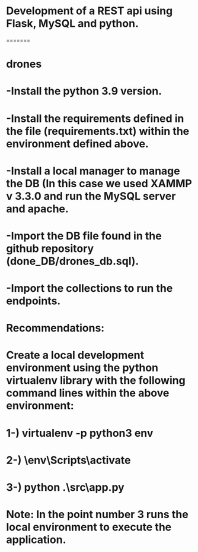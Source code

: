 # Development of a REST api using Flask, MySQL and python.
=======
# drones
# -Install the python 3.9 version.
# -Install the requirements defined in the file (requirements.txt) within the environment defined above.
# -Install a local manager to manage the DB (In this case we used XAMMP v 3.3.0 and run the MySQL server and apache.
# -Import the DB file found in the github repository (done_DB/drones_db.sql). 
# -Import the collections to run the endpoints.

# Recommendations:
# Create a local development environment using the python virtualenv library with the following command lines within the above environment:
#     1-) virtualenv -p python3 env 
#    2-) \env\Scripts\activate
#     3-) python .\src\app.py 

# Note: In the point number 3 runs the local environment to execute the application.
